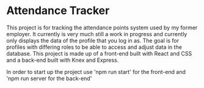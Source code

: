 # Attendance Tracker

This project is for tracking the attendance points system used by my former employer. It currently is very much still a work in progress and currently only displays the data of the profile that you log in as. The goal is for profiles with differing roles to be able to access and adjust data in the database. This project is made up of a front-end built with React and CSS and a back-end built with Knex and Express. 

In order to start up the project use 'npm run start' for the front-end and 'npm run server for the back-end'